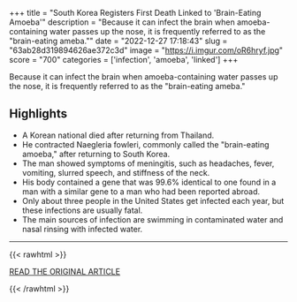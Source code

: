 +++
title = "South Korea Registers First Death Linked to 'Brain-Eating Amoeba'"
description = "Because it can infect the brain when amoeba-containing water passes up the nose, it is frequently referred to as the \"brain-eating ameba.\""
date = "2022-12-27 17:18:43"
slug = "63ab28d319894626ae372c3d"
image = "https://i.imgur.com/oR6hryf.jpg"
score = "700"
categories = ['infection', 'amoeba', 'linked']
+++

Because it can infect the brain when amoeba-containing water passes up the nose, it is frequently referred to as the \"brain-eating ameba.\"

## Highlights

- A Korean national died after returning from Thailand.
- He contracted Naegleria fowleri, commonly called the "brain-eating amoeba," after returning to South Korea.
- The man showed symptoms of meningitis, such as headaches, fever, vomiting, slurred speech, and stiffness of the neck.
- His body contained a gene that was 99.6% identical to one found in a man with a similar gene to a man who had been reported abroad.
- Only about three people in the United States get infected each year, but these infections are usually fatal.
- The main sources of infection are swimming in contaminated water and nasal rinsing with infected water.

---

{{< rawhtml >}}
  <p class="article-category">
    <a target="_blank" href="https://www.ndtv.com/feature/south-korea-registers-first-death-linked-to-brain-eating-amoeba-3641136">READ THE ORIGINAL ARTICLE</a>
  </p>
{{< /rawhtml >}}
